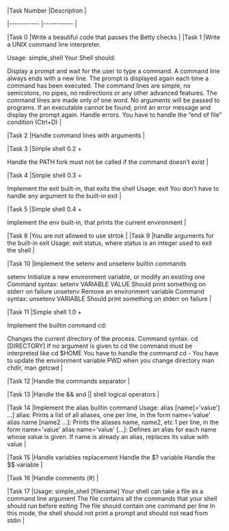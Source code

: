 |Task Number |Description |

|----------- |----------- |

|Task 0 |Write a beautiful code that passes the Betty checks |
|Task 1 |Write a UNIX command line interpreter.

Usage: simple_shell
Your Shell should:

Display a prompt and wait for the user to type a command. A command line always ends with a new line.
The prompt is displayed again each time a command has been executed.
The command lines are simple, no semicolons, no pipes, no redirections or any other advanced features.
The command lines are made only of one word. No arguments will be passed to programs.
If an executable cannot be found, print an error message and display the prompt again.
Handle errors.
You have to handle the “end of file” condition (Ctrl+D) |

|Task 2 |Handle command lines with arguments |

|Task 3 |Simple shell 0.2 +

Handle the PATH
fork must not be called if the command doesn’t exist |

|Task 4 |Simple shell 0.3 +

Implement the exit built-in, that exits the shell
Usage: exit
You don’t have to handle any argument to the built-in exit |

|Task 5 |Simple shell 0.4 +

Implement the env built-in, that prints the current environment |

|Task 8 |You are not allowed to use strtok |
|Task 9 |handle arguments for the built-in exit
Usage: exit status, where status is an integer used to exit the shell |

|Task 10 |Implement the setenv and unsetenv builtin commands

setenv
Initialize a new environment variable, or modify an existing one
Command syntax: setenv VARIABLE VALUE
Should print something on stderr on failure
unsetenv
Remove an environment variable
Command syntax: unsetenv VARIABLE
Should print something on stderr on failure |

|Task 11 |Simple shell 1.0 +

Implement the builtin command cd:

Changes the current directory of the process.
Command syntax: cd [DIRECTORY]
If no argument is given to cd the command must be interpreted like cd $HOME
You have to handle the command cd -
You have to update the environment variable PWD when you change directory
man chdir, man getcwd |

|Task 12 |Handle the commands separator |

|Task 13 |Handle the && and || shell logical operators |

|Task 14 |Implement the alias builtin command
Usage: alias [name[='value'] ...]
alias: Prints a list of all aliases, one per line, in the form name='value'
alias name [name2 ...]: Prints the aliases name, name2, etc 1 per line, in the form name='value'
alias name='value' [...]: Defines an alias for each name whose value is given. If name is already an alias, replaces its value with value |

|Task 15 |Handle variables replacement
Handle the $? variable
Handle the $$ variable |

|Task 16 |Handle comments (#) |

|Task 17 |Usage: simple_shell [filename]
Your shell can take a file as a command line argument
The file contains all the commands that your shell should run before exiting
The file should contain one command per line
In this mode, the shell should not print a prompt and should not read from stdin |

